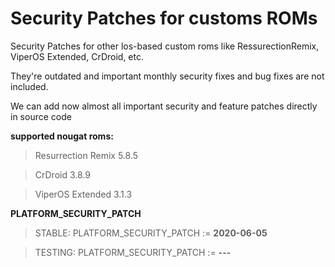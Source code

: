 Security Patches for customs ROMs
=================================
Security Patches for other los-based custom roms like RessurectionRemix, ViperOS Extended, CrDroid, etc.

They're outdated and important monthly security fixes and bug fixes are not included.

We can add now almost all important security and feature patches directly in source code

**supported nougat roms:**
> Resurrection Remix 5.8.5

> CrDroid 3.8.9 

> ViperOS Extended 3.1.3 

**PLATFORM_SECURITY_PATCH**
> STABLE:
> PLATFORM_SECURITY_PATCH := **2020-06-05**

> TESTING:
> PLATFORM_SECURITY_PATCH := **---**
